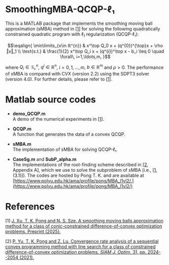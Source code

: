 # SmoothingMBA-QCQP-ℓ₁
This is a MATLAB package that implements the smoothing moving ball approximation (*s*MBA) method in [[1]] for solving the following quadratically constrained quadratic program with $\ell_1$ regularization (QCQP-ℓ₁):

$$\eqalign{
	\min\limits_{x\in ℝ^{n}} & x^\top Q_0 x + (q^{0})^{\top}x + \rho ‖x‖_1 \\
	\text{s.t.} & \frac{1}{2} x^\top Q_i x + (q^{i})^\top x - b_i \leq 0 \quad \forall\, i=1,\ldots,m,
}$$

where $Q_{i}\in 𝕊^{n}_{+}$, $q^{i}\in ℝ^{n}$, $i=0,1,\ldots,m$, $b\in ℝ^{m}$ and $\rho > 0$.
The performance of *s*MBA is compared with CVX (version 2.2) using the SDPT3 solver (version 4.0).
For further details, please refer to [[1]].

# Matlab source codes
- **demo_QCQP.m**\
A demo of the numerical experiments in [[1]].

- **QCQP.m**\
A function that generates the data of a convex QCQP.

- **sMBA.m**\
The implementation of sMBA for solving QCQP-ℓ₁.

- **CaseSg.m** and **SubP_alpha.m**\
The implementations of the root-finding scheme described in [[2], Appendix A], which we use to solve the subproblem of *s*MBA (i.e., [[1], (3.1)]). The codes are hosted by Pong T. K. and are available at [https://www.polyu.edu.hk/ama/profile/pong/MBA_l1vl2/.](https://www.polyu.edu.hk/ama/profile/pong/MBA_l1vl2/)

# References
[1]: https://arxiv.org/pdf/2505.12314 "J. Xu, T. K. Pong and N. S. Sze. A smoothing moving balls approximation method for a class of conic-constrained difference-of-convex optimization problems. Preprint (2025)."
\[1\] [J. Xu, T. K. Pong and N. S. Sze. A smoothing moving balls approximation method for a class of conic-constrained difference-of-convex optimization problems. Preprint (2025).](https://arxiv.org/pdf/2505.12314)

[2]: https://epubs.siam.org/doi/abs/10.1137/20M1314057 "P. Yu, T. K. Pong and Z. Lu. Convergence rate analysis of a sequential convex programming 
method with line search for a class of constrained difference-of-convex optimization problems. *SIAM J. Optim.* 31, pp. 2024--2054 (2021)."
\[2\] [P. Yu, T. K. Pong and Z. Lu. Convergence rate analysis of a sequential convex programming method with line search for a class of constrained difference-of-convex optimization problems. *SIAM J. Optim.* 31, pp. 2024--2054 (2021).](https://epubs.siam.org/doi/abs/10.1137/20M1314057)



